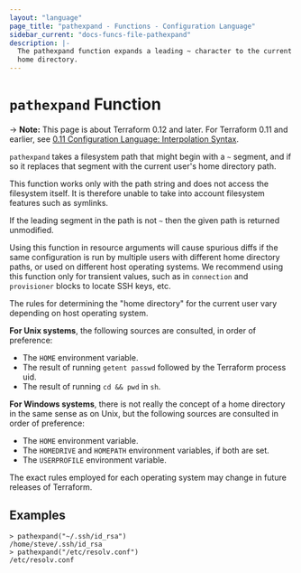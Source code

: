 ```yaml
---
layout: "language"
page_title: "pathexpand - Functions - Configuration Language"
sidebar_current: "docs-funcs-file-pathexpand"
description: |-
  The pathexpand function expands a leading ~ character to the current user's
  home directory.
---
```


# `pathexpand` Function

-> **Note:** This page is about Terraform 0.12 and later. For Terraform 0.11 and
earlier, see
[0.11 Configuration Language: Interpolation Syntax](../../configuration-0-11/interpolation.html).

`pathexpand` takes a filesystem path that might begin with a `~` segment,
and if so it replaces that segment with the current user's home directory
path.

This function works only with the path string and does not access the
filesystem itself. It is therefore unable to take into account filesystem
features such as symlinks.

If the leading segment in the path is not `~` then the given path is returned
unmodified.

Using this function in resource arguments will cause spurious diffs if the
same configuration is run by multiple users with different home directory
paths, or used on different host operating systems. We recommend using this
function only for transient values, such as in `connection` and `provisioner`
blocks to locate SSH keys, etc.

The rules for determining the "home directory" for the current user vary
depending on host operating system.

**For Unix systems**, the following sources are consulted, in order of preference:

* The `HOME` environment variable.
* The result of running `getent passwd` followed by the Terraform process uid.
* The result of running `cd && pwd` in `sh`.

**For Windows systems**, there is not really the concept of a home directory
in the same sense as on Unix, but the following sources are consulted in
order of preference:

* The `HOME` environment variable.
* The `HOMEDRIVE` and `HOMEPATH` environment variables, if both are set.
* The `USERPROFILE` environment variable.

The exact rules employed for each operating system may change in future
releases of Terraform.

## Examples

```
> pathexpand("~/.ssh/id_rsa")
/home/steve/.ssh/id_rsa
> pathexpand("/etc/resolv.conf")
/etc/resolv.conf
```
